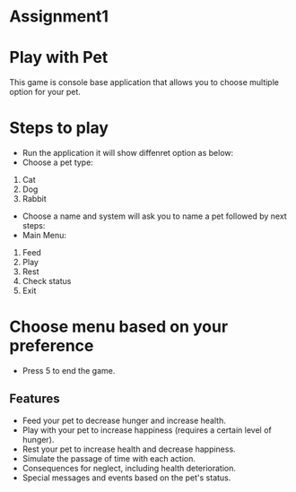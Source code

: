 # Assignment1

# Play with Pet

This game is console base application that allows you to choose multiple option for your pet.

# Steps to play
- Run the application it will show diffenret option as below:
- Choose a pet type:
1. Cat
2. Dog
3. Rabbit

- Choose a name and system will ask you to name a pet followed by next steps:
- Main Menu:
1. Feed 
2. Play 
3. Rest
4. Check status
5. Exit

# Choose menu based on your preference
- Press 5 to end the game.

## Features

- Feed your pet to decrease hunger and increase health.
- Play with your pet to increase happiness (requires a certain level of hunger).
- Rest your pet to increase health and decrease happiness.
- Simulate the passage of time with each action.
- Consequences for neglect, including health deterioration.
- Special messages and events based on the pet's status.
